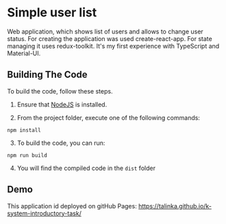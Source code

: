 # Simple user list

Web application, which shows list of users and allows to change user status.
For creating the application was used create-react-app.
For state managing it uses redux-toolkit.
It's my first experience with TypeScript and Material-UI.

## Building The Code

To build the code, follow these steps.

1. Ensure that [NodeJS](http://nodejs.org/) is installed.

2. From the project folder, execute one of the following commands:

  ```shell
  npm install
  ```

3. To build the code, you can run:

  ```shell
  npm run build
  ```

4. You will find the compiled code in the `dist` folder


## Demo

This application id deployed on gitHub Pages: https://talinka.github.io/k-system-introductory-task/